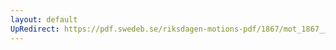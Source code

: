 ```yaml
---
layout: default
UpRedirect: https://pdf.swedeb.se/riksdagen-motions-pdf/1867/mot_1867__fk__00053.pdf
---
```

